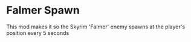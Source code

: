 # Falmer Spawn

This mod makes it so the Skyrim 'Falmer' enemy spawns at the player's position every 5 seconds